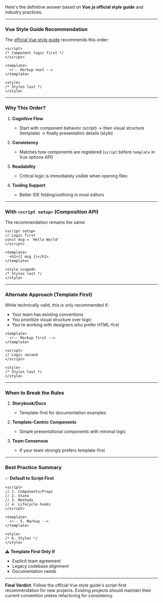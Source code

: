 Here's the definitive answer based on **Vue.js official style guide** and industry practices:

---

### **Vue Style Guide Recommendation**
The [official Vue style guide](https://vuejs.org/style-guide/rules-recommended.html#component-instance-options-order) recommends this order:

```vue
<script>
/* Component logic first */
</script>

<template>
  <!-- Markup next -->
</template>

<style>
/* Styles last */
</style>
```

---

### **Why This Order?**
1. **Cognitive Flow**  
   - Start with component behavior (script) → then visual structure (template) → finally presentation details (style)

2. **Consistency**  
   - Matches how components are registered (`script` before `template` in Vue options API)

3. **Readability**  
   - Critical logic is immediately visible when opening files

4. **Tooling Support**  
   - Better IDE folding/outlining in most editors

---

### **With `<script setup>` (Composition API)**
The recommendation remains the same:

```vue
<script setup>
// Logic first
const msg = 'Hello World'
</script>

<template>
  <h1>{{ msg }}</h1>
</template>

<style scoped>
/* Styles last */
</style>
```

---

### **Alternate Approach (Template First)**
While technically valid, this is only recommended if:
- Your team has existing conventions
- You prioritize visual structure over logic
- You're working with designers who prefer HTML-first

```vue
<template>
  <!-- Markup first -->
</template>

<script>
// Logic second
</script>

<style>
/* Styles last */
</style>
```

---

### **When to Break the Rules**
1. **Storybook/Docs**  
   - Template-first for documentation examples

2. **Template-Centric Components**  
   - Simple presentational components with minimal logic

3. **Team Consensus**  
   - If your team strongly prefers template-first

---

### **Best Practice Summary**
✅ **Default to Script First**  
```vue
<script>
// 1. Components/Props
// 2. State
// 3. Methods
// 4. Lifecycle hooks
</script>

<template>
  <!-- 5. Markup -->
</template>

<style>
/* 6. Styles */
</style>
```

⚠️ **Template First Only If**  
- Explicit team agreement
- Legacy codebase alignment
- Documentation needs

--- 

**Final Verdict**: Follow the official Vue style guide's script-first recommendation for new projects. Existing projects should maintain their current convention unless refactoring for consistency.